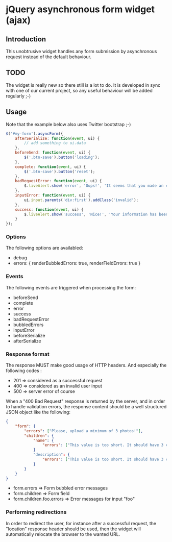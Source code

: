 # jQuery asynchronous form widget (ajax)

## Introduction

This unobtrusive widget handles any form submission by asynchronous request instead of the default behaviour.

## TODO

The widget is really new so there still is a lot to do.
It is developed in sync with one of our current project, so any useful behaviour will be
added regularly ;-)


## Usage

Note that the example below also uses Twitter bootstrap ;-)

```javascript
$('#my-form').asyncForm({
    afterSerialize: function(event, ui) {
        // add something to ui.data
    },
    beforeSend: function(event, ui) {
        $('.btn-save').button('loading');
    },
    complete: function(event, ui) {
        $('.btn-save').button('reset');
    },
    badRequestError: function(event, ui) {
        $.liveAlert.show('error', 'Oups!', 'It seems that you made an error... Please check your inputs!');
    },
    inputError: function(event, ui) {
        ui.input.parents('div:first').addClass('invalid');
    },
    success: function(event, ui) {
        $.liveAlert.show('success', 'Nice!', 'Your information has been saved.');
    }
});
```

### Options

The following options are availabled:

 - debug
 - errors: {
       renderBubbledErrors: true,
       renderFieldErrors: true
   }

### Events

The following events are triggered when processing the form:

 - beforeSend
 - complete
 - error
 - success
 - badRequestError
 - bubbledErrors
 - inputError
 - beforeSerialize
 - afterSerialize


### Response format

The response MUST make good usage of HTTP headers.
And especially the following codes :

 - 201 => considered as a successful request
 - 400 => considered as an invalid user input
 - 500 => server error of course

When a "400 Bad Request" response is returned by the server, and in order to handle validation errors, the response
content should be a well structured JSON object like the following:

```json
{
    "form": {
        "errors": ["Please, upload a minimum of 3 photos!"],
        "children": {
            "name": {
                "errors": ["This value is too short. It should have 3 characters or more"]
            }
            "description": {
                "errors": ["This value is too short. It should have 3 characters or more"]
            }
        }
    }
}
```

 - form.errors => Form bubbled error messages
 - form.children => Form field
 - form.children.foo.errors => Error messages for input "foo"


### Performing redirections

In order to redirect the user, for instance after a successful request, the "location" response header should be used,
then the widget will automatically relocate the browser to the wanted URL.
